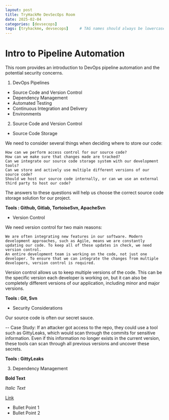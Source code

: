 ```yaml
---
layout: post
title: TryHackMe DevSecOps Room
date: 2025-02-04
categories: [devsecops]
tags: [tryhackme, devsecops]     # TAG names should always be lowercase
---
```



# Intro to Pipeline Automation

This room provides an introduction to DevOps pipeline automation and the potential security concerns.

1. DevOps Pipelines 
- Source Code and Version Control
- Dependency Management
- Automated Testing
- Continuous Integration and Delivery
- Environments

2. Source Code and Version Control
    
- Source Code Storage

We need to consider several things when deciding where to store our code:

    How can we perform access control for our source code?
    How can we make sure that changes made are tracked?
    Can we integrate our source code storage system with our development tools?
    Can we store and actively use multiple different versions of our source code?
    Should we host our source code internally, or can we use an external third party to host our code?

The answers to these questions will help us choose the correct source code storage solution for our project.

**Tools :  Github, Gitlab, TortoiseSvn, ApacheSvn**

- Version Control

We need version control for two main reasons:

    We are often integrating new features in our software. Modern development approaches, such as Agile, means we are constantly updating our code. To keep all of these updates in check, we need version control.
    An entire development team is working on the code, not just one developer. To ensure that we can integrate the changes from multiple developers, version control is required.

Version control allows us to keep multiple versions of the code. This can be the specific version each developer is working on, but it can also be completely different versions of our application, including minor and major versions.

**Tools :  Git, Svn**

- Security Considerations

Our source code is often our secret sauce. 

-- Case Study: 
If an attacker got access to the repo, they could use a tool such as GittyLeaks, which would scan through the commits for sensitive information. Even if this information no longer exists in the current version, these tools can scan through all previous versions and uncover these secrets.

**Tools :  GittyLeaks**

3. Dependency Management

**Bold Text**

_Italic Text_

[Link](https://www.example.com)

- Bullet Point 1
- Bullet Point 2


